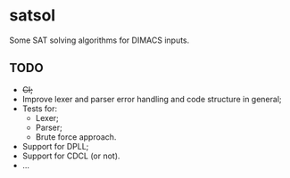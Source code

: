 # satsol

Some SAT solving algorithms for DIMACS inputs.

## TODO
+ <s>CI;</s>
+ Improve lexer and parser error handling and code structure in general;
+ Tests for:
  + Lexer;
  + Parser;
  + Brute force approach.
+ Support for DPLL;
+ Support for CDCL (or not).
+ ...
